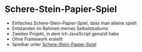# Schere-Stein-Papier-Spiel

- Einfaches Schere-Stein-Papier-Spiel, dass man alleine spielt
- Entstanden im Rahmen meines Selbststudiums
- Zweites Projekt, in dem ich JavaScript genutzt habe
- Ohne Framework erstellt
- Spielbar unter [Schere-Stein-Papier-Spiel](https://mb-schere-stein-papier.web.app/)

